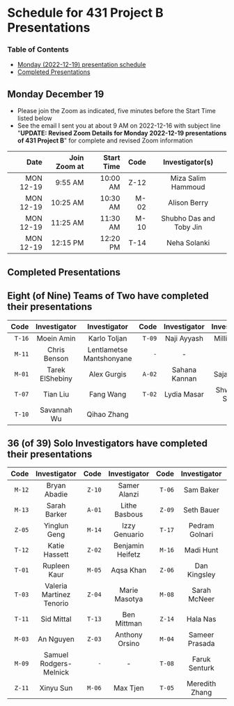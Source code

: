 # Schedule for 431 Project B Presentations

### Table of Contents

- [Monday (2022-12-19) presentation schedule](#monday-december-19)
- [Completed Presentations](#completed-presentations)

## Monday December 19

- Please join the Zoom as indicated, five minutes before the Start Time listed below
- See the email I sent you at about 9 AM on 2022-12-16 with subject line "**UPDATE: Revised Zoom Details for Monday 2022-12-19 presentations of 431 Project B**" for complete and revised Zoom information

Date | Join Zoom at | Start Time | Code | Investigator(s) 
----: | ----: | ----: | ----: | :-----------------------------: 
MON 12-19 | 9:55 AM | 10:00 AM | Z-12 | Miza Salim Hammoud 
MON 12-19 | 10:25 AM | 10:30 AM | M-02 | Alison Berry 
MON 12-19 | 11:25 AM | 11:30 AM | M-10 | Shubho Das and Toby Jin 
MON 12-19 | 12:15 PM | 12:20 PM | T-14 | Neha Solanki 

## Completed Presentations

## Eight (of Nine) Teams of Two have completed their presentations

Code | Investigator | Investigator | Code | Investigator | Investigator
---: | :-----: | :-----: | ---: | :-----: | :-----:
`T-16` | Moein Amin | Karlo Toljan | `T-09` | Naji Ayyash | Millie Zhou
`M-11` | Chris Benson | Lentlametse Mantshonyane | `-` | - | - 
`M-01` | Tarek ElShebiny | Alex Gurgis | `A-02` | Sahana Kannan | Sajan Patel 
`T-07` | Tian Liu | Fang Wang | `T-02` | Lydia Masar | Shwetank Singh
`T-10` | Savannah Wu | Qihao Zhang 

## 36 (of 39) Solo Investigators have completed their presentations

Code | Investigator | Code | Investigator | Code | Investigator | Code | Investigator 
---: | :-----: | ---: | :-----: | ---: | :-----: | ---: | :-----: 
`M-12` | Bryan Abadie | `Z-10` | Samer Alanzi | `T-06` | Sam Baker | `Z-07` | Jules Joel Bakhos 
`M-13` | Sarah Barker | `A-01` | Lithe Basbous | `Z-09` | Seth Bauer | `-` | -  
`Z-05` | Yinglun Geng | `M-14` | Izzy Genuario | `T-17` | Pedram Golnari | `Z-13` | Sarah Grabinski 
`T-12` | Katie Hassett | `Z-02` | Benjamin Heifetz | `M-16` | Madi Hunt | `M-15` | Naveen Kannan 
`T-01` | Rupleen Kaur | `M-05` | Aqsa Khan | `Z-06` | Dan Kingsley | `M-17` | Keisi Kotobelli
`T-03` | Valeria Martinez Tenorio | `Z-04` | Marie Masotya | `M-08` | Sarah McNeer | `T-04` | Emiko Miller 
`T-11` | Sid Mittal | `T-13` | Ben Mittman | `Z-14` | Hala Nas  | `Z-08` | Anya Nazarenko 
`M-03` | An Nguyen | `Z-03` | Anthony Orsino | `M-04` | Sameer Prasada | `Z-01` | Kim Robbins 
`M-09` | Samuel Rodgers-Melnick | `-` | - | `T-08` | Faruk Senturk | `-`  | - | 
`Z-11` | Xinyu Sun | `M-06` | Max Tjen | `T-05` | Meredith Zhang 

